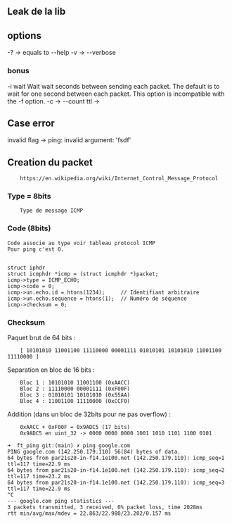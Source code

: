 ## Leak de la lib

## options
-? -> equals to --help
-v -> --verbose 

### bonus

-i wait
    Wait wait seconds between sending each packet. The default is to wait for one second between each packet. This option is incompatible with the -f option.
-c -> --count 
ttl -> 
## Case error
invalid flag -> ping: invalid argument: 'fsdf'


## Creation du packet
```
    https://en.wikipedia.org/wiki/Internet_Control_Message_Protocol
```

### Type = 8bits
```
    Type de message ICMP
```
### Code (8bits)
    Code associe au type voir tableau protocol ICMP
    Pour ping c'est 0.


    struct iphdr 
    struct icmphdr *icmp = (struct icmphdr *)packet;
    icmp->type = ICMP_ECHO;
    icmp->code = 0;
    icmp->un.echo.id = htons(1234);     // Identifiant arbitraire
    icmp->un.echo.sequence = htons(1);  // Numéro de séquence
    icmp->checksum = 0;

### Checksum

Paquet brut de 64 bits :
```
    [ 10101010 11001100 11110000 00001111 01010101 10101010 11001100 11110000 ]
```

Separation en bloc de 16 bits :
```
    Bloc 1 : 10101010 11001100 (0xAACC)
    Bloc 2 : 11110000 00001111 (0xF00F)
    Bloc 3 : 01010101 10101010 (0x55AA)
    Bloc 4 : 11001100 11110000 (0xCCF0)
```

Addition (dans un bloc de 32bits pour ne pas overflow) :
```
    0xAACC + 0xF00F = 0x9ADC5 (17 bits)
    0x9ADC5 en uint_32 -> 0000 0000 0000 1001 1010 1101 1100 0101
```

```
➜  ft_ping git:(main) ✗ ping google.com
PING google.com (142.250.179.110) 56(84) bytes of data.
64 bytes from par21s20-in-f14.1e100.net (142.250.179.110): icmp_seq=1 ttl=117 time=22.9 ms
64 bytes from par21s20-in-f14.1e100.net (142.250.179.110): icmp_seq=2 ttl=117 time=23.2 ms
64 bytes from par21s20-in-f14.1e100.net (142.250.179.110): icmp_seq=3 ttl=117 time=22.9 ms
^C
--- google.com ping statistics ---
3 packets transmitted, 3 received, 0% packet loss, time 2028ms
rtt min/avg/max/mdev = 22.863/22.980/23.202/0.157 ms
```